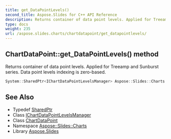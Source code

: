 ```yaml
---
title: get_DataPointLevels()
second_title: Aspose.Slides for C++ API Reference
description: Returns container of data point levels. Applied for Treeamp and Sunburst series. Data point levels indexing is zero-based.
type: docs
weight: 235
url: /aspose.slides.charts/chartdatapoint/get_datapointlevels/
---
```

## ChartDataPoint::get_DataPointLevels() method


Returns container of data point levels. Applied for Treeamp and Sunburst series. Data point levels indexing is zero-based.

```cpp
System::SharedPtr<IChartDataPointLevelsManager> Aspose::Slides::Charts::ChartDataPoint::get_DataPointLevels() override
```

## See Also

* Typedef [SharedPtr](../../../system/sharedptr/)
* Class [IChartDataPointLevelsManager](../../ichartdatapointlevelsmanager/)
* Class [ChartDataPoint](../)
* Namespace [Aspose::Slides::Charts](../../)
* Library [Aspose.Slides](../../../)